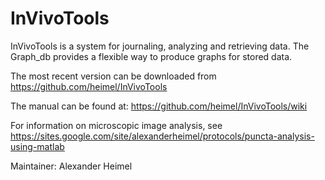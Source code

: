 # InVivoTools #

InVivoTools is a system for journaling, analyzing and retrieving data. The Graph_db provides a flexible way to produce graphs for stored data. 

The most recent version can be downloaded from <https://github.com/heimel/InVivoTools>

The manual can be found at: <https://github.com/heimel/InVivoTools/wiki>

For information on microscopic image analysis, see <https://sites.google.com/site/alexanderheimel/protocols/puncta-analysis-using-matlab>

Maintainer: Alexander Heimel
